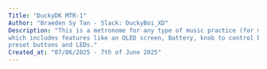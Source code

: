 ```yaml
---
Title: "DuckyDK MTR-1"
Author: "Braeden Sy Tan - Slack: DuckyBoi_XD"
Description: "This is a metronome for any type of music practice (for me drums) 
which includes features like an OLED screen, Battery, knob to control BPM, 
preset buttons and LEDs."
Created_at: "07/06/2025 - 7th of June 2025"
---
```


